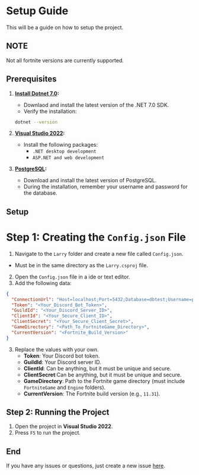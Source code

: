 # Setup Guide

This will be a guide on how to setup the project.

## **NOTE**

Not all fortnite versions are currently supported.

## **Prerequisites**

1. **[Install Dotnet 7.0](https://dotnet.microsoft.com/en-us/download/dotnet/7.0):**

   - Downlaod and install the latest version of the .NET 7.0 SDK.
   - Verify the installation:

   ```bash
   dotnet --version
   ```

2. **[Visual Studio 2022](https://visualstudio.microsoft.com/vs/):**

   - Install the following packages:
     - `.NET desktop development`
     - `ASP.NET and web development`

3. **[PostgreSQL](https://www.postgresql.org/download/):**
   - Download and install the latest version of PostgreSQL.
   - During the installation, remember your username and password for the database.

## **Setup**

# **Step 1: Creating the `Config.json` File**

1. Navigate to the `Larry` folder and create a new file called `Config.json`.

- Must be in the same directory as the `Larry.csproj` file.

2. Open the `Config.json` file in a ide or text editor.
3. Add the following data:

```json
{
  "ConnectionUrl": "Host=localhost;Port=5432;Database=dbtest;Username=postgres;Password=password;Pooling=true;MinPoolSize=1;MaxPoolSize=20;Timeout=600;",
  "Token": "<Your_Discord_Bot_Token>",
  "GuildId": "<Your_Discord_Server_ID>",
  "ClientId": "<Your_Secure_Client_ID>",
  "ClientSecret": "<Your_Secure_Client_Secret>",
  "GameDirectory": "<Path_To_FortniteGame_Directory>",
  "CurrentVersion": "<Fortnite_Build_Version>"
}
```

3. Replace the values with your own.
   - **Token**: Your Discord bot token.
   - **GuildId**: Your Discord server ID.
   - **ClientId**: Can be anything, but it must be unique and secure.
   - **ClientSecret**:Can be anything, but it must be unique and secure.
   - **GameDirectory**: Path to the Fortnite game directory (must include `FortniteGame` and `Engine` folders).
   - **CurrentVersion**: The Fortnite build version (e.g., `11.31`).

## **Step 2: Running the Project**

1. Open the project in **Visual Studio 2022**.
2. Press `F5` to run the project.

## End

If you have any issues or questions, just create a new issue [here](https://github.com/chloefrfr/Larry/issues).
